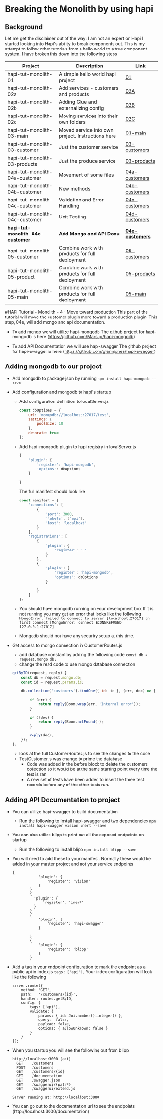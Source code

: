 # Breaking the Monolith by using hapi 
## Background
Let me get the disclaimer out of the way: I am not an expert on Hapi
I started looking into Hapi's ability to break components out.
This is my attempt to follow other tutorials from a hello world to a true component system.
I have broken this down into the following steps

| Project  | Description | Link |
|---|---|---|
|hapi-tut-monolith-01|A simple hello world hapi project| [01](https://github.com/quapaw/hapi-tut-monolith-01)|
|hapi-tut-monolith-02a|Add services - customers and products| [02A](https://github.com/quapaw/hapi-tut-monolith-02a)|
|hapi-tut-monolith-02b|Adding Glue and externalizing config| [02B](https://github.com/quapaw/hapi-tut-monolith-02b)|
|hapi-tut-monolith-02c|Moving services into their own folders| [02C](https://github.com/quapaw/hapi-tut-monolith-02c)|
|hapi-tut-monolith-03-main|Moved service into own project. Instructions here| [03-main](https://github.com/quapaw/hapi-tut-monolith-03-main)|
|hapi-tut-monolith-03-customer|Just the customer service| [03-customers](https://github.com/quapaw/hapi-tut-monolith-03-customers)|
|hapi-tut-monolith-03-products|Just the produce service| [03-products](https://github.com/quapaw/hapi-tut-monolith-03-products)|
|hapi-tut-monolith-04a-customer|Movement of some files| [04a-customers](https://github.com/quapaw/hapi-tut-monolith-04a-customers)|
|hapi-tut-monolith-04b-customer|New methods| [04b-customers](https://github.com/quapaw/hapi-tut-monolith-04b-customers)|
|hapi-tut-monolith-04c-customer|Validation and Error Handling|[04c-customers](https://github.com/quapaw/hapi-tut-monolith-04c-customers)|
|hapi-tut-monolith-04d-customer|Unit Testing|[04d-customers](https://github.com/quapaw/hapi-tut-monolith-04d-customers)|
|**hapi-tut-monolith-04e-customer**|**Add Mongo and API Docu**|**[04e-customers](https://github.com/quapaw/hapi-tut-monolith-04e-customers)**|
|hapi-tut-monolith-05-customer|Combine work with products for full deployment|[05-customers](https://github.com/quapaw/hapi-tut-monolith-05-customers)|
|hapi-tut-monolith-05-product|Combine work with products for full deployment|[05-products](https://github.com/quapaw/hapi-tut-monolith-05-product)|
|hapi-tut-monolith-05-main|Combine work with products for full deployment|[05-main](https://github.com/quapaw/hapi-tut-monolith-05-main)|





#HAPI Tutorial - Monolith - 4 - Move toward production
This part of the tutorial will move the customer plugin more toward a production plugin.
This step, 04e, will add mongo and api documentation.

* To add mongo we will utilize hapi-mongodb
    The github project for hapi-mongodb is here (https://github.com/Marsup/hapi-mongodb)
    
* To add API Documentation we will use hapi-swagger
    The github project for hapi-swagger is here (https://github.com/glennjones/hapi-swagger)

    
## Adding mongodb to our project

* Add mongodb to package.json by running ```npm install hapi-mongodb --save```
* Add configuration and mongodb to hapi's startup
    * Add configuration definition to localServer.js
        
        ```javascript
        const dbOptions = {
            url: 'mongodb://localhost:27017/test',
            settings: {
                poolSize: 10
            },
            decorate: true
        };
        ```
    * Add hapi-mongodb plugin to hapi registry in localServer.js
    
        ```javascript
        {
            'plugin': {
                'register': 'hapi-mongodb',
                'options': dbOptions
            }

        }
        ```
        The full manifest should look like
        ```javascript
        const manifest = {
            'connections': [
                {
                    'port': 3000,
                    'labels': ['api'],
                    'host': 'localhost'
                }
            ],
            'registrations': [
                {
                    'plugin': {
                        'register': '.'
                    }
                },
                {
                    'plugin': {
                        'register': 'hapi-mongodb',
                        'options': dbOptions
                    }
        
                }
            ]
        };
        ```

    * You should have mongodb running on your development box
        If it is not running you may get an error that looks like the following 
        ```MongoError: failed to connect to server [localhost:27017] on first connect [MongoError: connect ECONNREFUSED 127.0.0.1:27017]```
    * Mongodb should not have any security setup at this time.
    
* Get access to mongo connection in CustomerRoutes.js
    * add database constant by adding the following code ```const db = request.mongo.db;```
    * change the read code to use mongo database connection
    
    ```javascript
    getByID(request, reply) {
        const db = request.mongo.db;
        const id = request.params.id;

        db.collection('customers').findOne({ id: id }, (err, doc) => {

            if (err) {
                return reply(Boom.wrap(err, 'Internal error'));
            }

            if (!doc) {
                return reply(Boom.notFound());
            }

            reply(doc);
        });
    };
    ```
    
    * look at the full CustomerRoutes.js to see the changes to the code
    * TestCustomer.js was change to prime the database
        * Code was added in the before block to delete the customers collection so it would be at the same starting point every time the test is ran
        * A new set of tests have been added to insert the three test records before any of the other tests run.
        
        
## Adding API Documentation to project
* You can utilize hapi-swagger to build documentation
    * Run the following to install hapi-swagger and two dependencies ```npm install hapi-swagger vision inert --save```
* You can also utilize blipp to print out all the exposed endpoints on startup
    * Run the following to install blipp ```npm install blipp --save```
* You will need to add these to your manifest.
    Normally these would be added in your master project and not your service endpoints
    
    ```
    {
                'plugin': {
                    'register': 'vision'
                }
            },
            {
              'plugin': {
                  'register': 'inert'
              }
            },
            {
                'plugin': {
                    'register': 'hapi-swagger'
                }
    
            },
            {
                'plugin': {
                    'register': 'blipp'
                }
            }
    ```
 
* Add a tag in your endpoint configuration to mark the endpoint as a public api in index.js  ```tags: ['api'],```
    Your index configuration will look like the following
    
    ```
    server.route({
        method: 'GET',
        path:   '/customers/{id}',
        handler: routes.getByID,
        config: {
            tags: ['api'],
            validate: {
                params: { id: Joi.number().integer() },
                query:  false,
                payload: false,
                options: { allowUnknown: false }
            }
        }
    });
    ```
    
* When you startup you will see the following out from blipp

    ```
    http://localhost:3000 [api]
      GET    /customers                     
      POST   /customers                     
      GET    /customers/{id}                
      GET    /documentation                 
      GET    /swagger.json                  
      GET    /swaggerui/{path*}             
      GET    /swaggerui/extend.js           
    
    Server running at: http://localhost:3000
    ```
    
* You can go out to the documentation url to see the endpoints (http://localhost:3000/documentation)